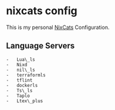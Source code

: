 # nixcats config

This is my personal [NixCats]("https://github.com/BirdeeHub/nixCats-nvim") Configuration.

## Language Servers
    -   Lua\_ls
    -   Nixd
    -   nil\_ls
    -   terraformls
    -   tflint
    -   dockerls
    -   Ts\_ls
    -   Taplo
    -   Ltex\_plus

